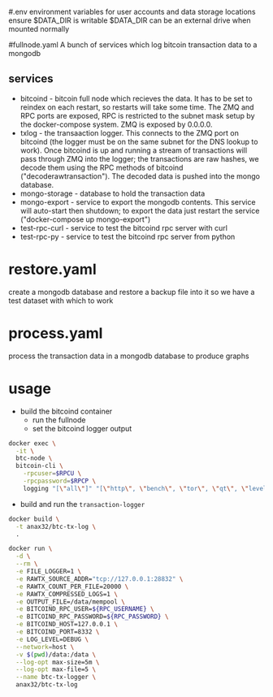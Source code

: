 #.env
environment variables for user accounts and data storage locations
ensure $DATA_DIR is writable
$DATA_DIR can be an external drive when mounted normally

#fullnode.yaml
A bunch of services which log bitcoin transaction data to a mongodb

services
--------
+ bitcoind - bitcoin full node which recieves the data. It has to be
             set to reindex on each restart, so restarts will take some
             time. The ZMQ and RPC ports are exposed, RPC is restricted
             to the subnet mask setup by the docker-compose system.
             ZMQ is exposed by 0.0.0.0.
+ txlog - the transaaction logger. This connects to the ZMQ port on
          bitcoind (the logger must be on the same subnet for the DNS
          lookup to work). Once bitcoind is up and running a stream
          of transactions will pass through ZMQ into the logger; the
          transactions are raw hashes, we decode them using the RPC
          methods of bitcoind ("decoderawtransaction"). The decoded
          data is pushed into the mongo database.
+ mongo-storage - database to hold the transaction data
+ mongo-export - service to export the mongodb contents. This service
                 will auto-start then shutdown; to export the data just
                 restart the service ("docker-compose up mongo-export")
+ test-rpc-curl - service to test the bitcoind rpc server with curl
+ test-rpc-py - service to test the bitcoind rpc server from python

# restore.yaml
create a mongodb database and restore a backup file into it so we
have a test dataset with which to work

# process.yaml
process the transaction data in a mongodb database to produce graphs


# usage

+ build the bitcoind container
    + run the fullnode
    + set the bitcoind logger output
```bash
docker exec \
  -it \
  btc-node \
  bitcoin-cli \
    -rpcuser=$RPCU \
    -rpcpassword=$RPCP \
    logging "[\"all\"]" "[\"http\", \"bench\", \"tor\", \"qt\", \"leveldb\", \"net\", \"addrman\", \"selectcoins\", \"rand\", \"prune\", \"libevent\", \"walletdb\"]"
```

+ build and run the `transaction-logger`

```bash
docker build \
  -t anax32/btc-tx-log \
  .

docker run \
  -d \
  --rm \
  -e FILE_LOGGER=1 \
  -e RAWTX_SOURCE_ADDR="tcp://127.0.0.1:28832" \
  -e RAWTX_COUNT_PER_FILE=20000 \
  -e RAWTX_COMPRESSED_LOGS=1 \
  -e OUTPUT_FILE=/data/mempool \
  -e BITCOIND_RPC_USER=${RPC_USERNAME} \
  -e BITCOIND_RPC_PASSWORD=${RPC_PASSWORD} \
  -e BITCOIND_HOST=127.0.0.1 \
  -e BITCOIND_PORT=8332 \
  -e LOG_LEVEL=DEBUG \
  --network=host \
  -v $(pwd)/data:/data \
  --log-opt max-size=5m \
  --log-opt max-file=5 \
  --name btc-tx-logger \
  anax32/btc-tx-log
```
